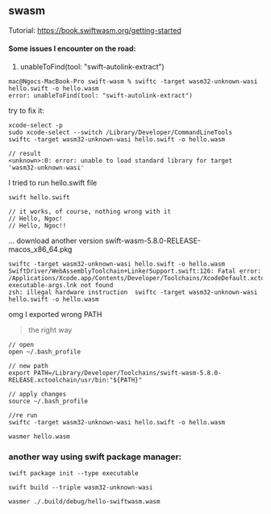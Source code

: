 ## swasm
Tutorial: 
https://book.swiftwasm.org/getting-started

#### Some issues I encounter on the road:
1. unableToFind(tool: "swift-autolink-extract")

```console
mac@Ngocs-MacBook-Pro swift-wasm % swiftc -target wasm32-unknown-wasi hello.swift -o hello.wasm
error: unableToFind(tool: "swift-autolink-extract")
```

try to fix it:
```console
xcode-select -p
sudo xcode-select --switch /Library/Developer/CommandLineTools
swiftc -target wasm32-unknown-wasi hello.swift -o hello.wasm

// result
<unknown>:0: error: unable to load standard library for target 'wasm32-unknown-wasi'
```

I tried to run hello.swift file
```console
swift hello.swift

// it works, of course, nothing wrong with it
// Hello, Ngoc!
// Hello, Ngoc!!
```


... download another version
swift-wasm-5.8.0-RELEASE-macos_x86_64.pkg

```console
swiftc -target wasm32-unknown-wasi hello.swift -o hello.wasm
SwiftDriver/WebAssemblyToolchain+LinkerSupport.swift:126: Fatal error: /Applications/Xcode.app/Contents/Developer/Toolchains/XcodeDefault.xctoolchain/usr/lib/swift/wasi/static-executable-args.lnk not found
zsh: illegal hardware instruction  swiftc -target wasm32-unknown-wasi hello.swift -o hello.wasm
```

omg I exported wrong PATH
> the right way
```console
// open
open ~/.bash_profile

// new path
export PATH=/Library/Developer/Toolchains/swift-wasm-5.8.0-RELEASE.xctoolchain/usr/bin:"${PATH}"

// apply changes
source ~/.bash_profile

//re run
swiftc -target wasm32-unknown-wasi hello.swift -o hello.wasm
```

```console
wasmer hello.wasm
```

### another way using swift package manager:

```console
swift package init --type executable

swift build --triple wasm32-unknown-wasi

wasmer ./.build/debug/hello-swiftwasm.wasm
```

